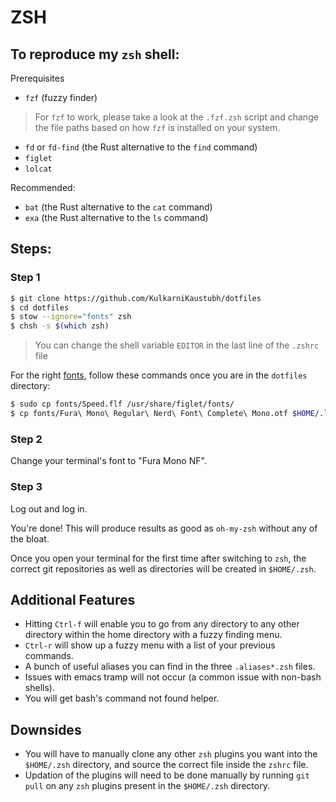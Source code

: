 # ZSH

## To reproduce my `zsh` shell:

Prerequisites

- `fzf` (fuzzy finder)
> For `fzf` to work, please take a look at the `.fzf.zsh` script and change the file paths based on how `fzf` is installed on your system.
- `fd` or `fd-find` (the Rust alternative to the `find` command)
- `figlet`
- `lolcat`

Recommended:

- `bat` (the Rust alternative to the `cat` command)
- `exa` (the Rust alternative to the `ls` command)

## Steps:

### Step 1

```sh
$ git clone https://github.com/KulkarniKaustubh/dotfiles
$ cd dotfiles
$ stow --ignore="fonts" zsh
$ chsh -s $(which zsh)
```

> You can change the shell variable `EDITOR` in the last line of the `.zshrc` file

For the right [fonts](https://github.com/KulkarniKaustubh/dotfiles/tree/main/fonts), follow these commands once you are in the `dotfiles` directory:

```sh
$ sudo cp fonts/Speed.flf /usr/share/figlet/fonts/
$ cp fonts/Fura\ Mono\ Regular\ Nerd\ Font\ Complete\ Mono.otf $HOME/.local/share/fonts/
 ```

### Step 2
Change your terminal's font to "Fura Mono NF".

### Step 3
Log out and log in.

You're done! This will produce results as good as `oh-my-zsh` without any of the bloat.

Once you open your terminal for the first time after switching to `zsh`, the correct git repositories as well as directories will be created in `$HOME/.zsh`.

## Additional Features

- Hitting `Ctrl-f` will enable you to go from any directory to any other directory within the home directory with a fuzzy finding menu.
- `Ctrl-r` will show up a fuzzy menu with a list of your previous commands.
- A bunch of useful aliases you can find in the three `.aliases*.zsh` files.
- Issues with emacs tramp will not occur (a common issue with non-bash shells).
- You will get bash's command not found helper.


## Downsides

- You will have to manually clone any other `zsh` plugins you want into the `$HOME/.zsh` directory, and source the correct file inside the `zshrc` file.
- Updation of the plugins will need to be done manually by running `git pull` on any `zsh` plugins present in the `$HOME/.zsh` directory.
